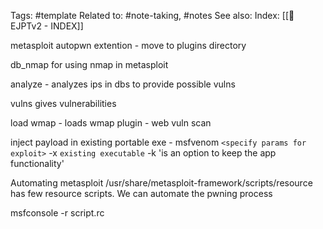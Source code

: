 Tags: #template 
Related to: #note-taking, #notes
See also: 
Index: [[📁EJPTv2 - INDEX]]  

metasploit autopwn extention - move to plugins directory

db_nmap for using nmap in metasploit

analyze - analyzes ips in dbs to provide possible vulns

vulns
gives vulnerabilities


load wmap - loads wmap plugin - web vuln scan

inject payload in existing portable exe - msfvenom `<specify params for exploit>` -x `existing executable` -k 'is an option to keep the app functionality'


Automating metasploit /usr/share/metasploit-framework/scripts/resource has few resource scripts. We can automate the pwning process

msfconsole -r script.rc


